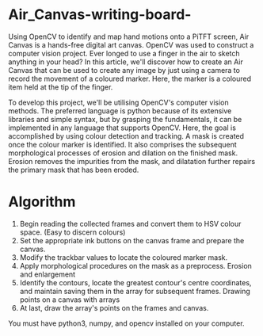 # Air_Canvas-writing-board-
Using OpenCV to identify and map hand motions onto a PiTFT screen, Air Canvas is a hands-free digital art canvas.
OpenCV was used to construct a computer vision project.
Ever longed to use a finger in the air to sketch anything in your head? In this article, we'll discover how to create an Air Canvas that can be used to create any image by just using a camera to record the movement of a coloured marker. Here, the marker is a coloured item held at the tip of the finger.

To develop this project, we'll be utilising OpenCV's computer vision methods. The preferred language is python because of its extensive libraries and simple syntax, but by grasping the fundamentals, it can be implemented in any language that supports OpenCV.
Here, the goal is accomplished by using colour detection and tracking. A mask is created once the colour marker is identified. It also comprises the subsequent morphological processes of erosion and dilation on the finished mask. Erosion removes the impurities from the mask, and dilatation further repairs the primary mask that has been eroded.
# Algorithm
1. Begin reading the collected frames and convert them to HSV colour space. (Easy to discern colours)
2. Set the appropriate ink buttons on the canvas frame and prepare the canvas.
3. Modify the trackbar values to locate the coloured marker mask.
4. Apply morphological procedures on the mask as a preprocess.
Erosion and enlargement
5. Identify the contours, locate the greatest contour's centre coordinates, and maintain saving them in the array for subsequent frames.
Drawing points on a canvas with arrays
6. At last, draw the array's points on the frames and canvas.

You must have python3, numpy, and opencv installed on your computer.
